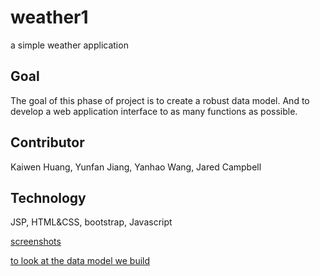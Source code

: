 # weather1
a simple weather application
## Goal
The goal of this phase of project is to create a robust data model. And to develop a web application interface to as many functions as possible. 
## Contributor
Kaiwen Huang, Yunfan Jiang, Yanhao Wang, Jared Campbell
## Technology 
JSP, HTML&CSS, bootstrap, Javascript

[screenshots](storyboards.pdf)


[to look at the data model we build](Normalization.pdf)
